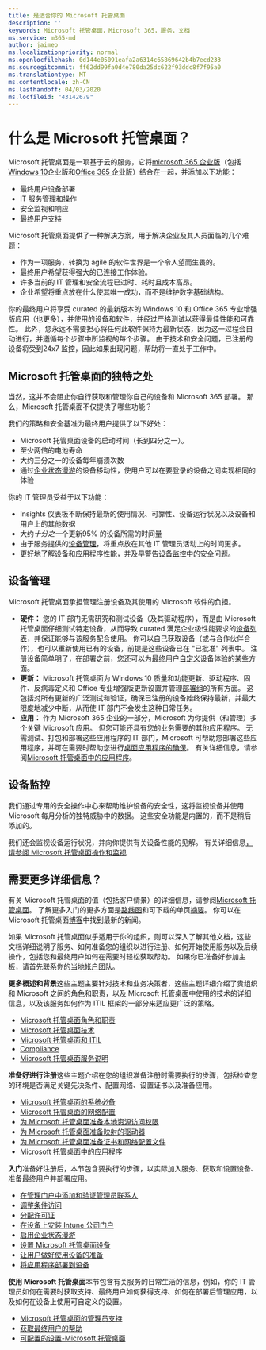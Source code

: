 ```yaml
---
title: 是适合你的 Microsoft 托管桌面
description: ''
keywords: Microsoft 托管桌面，Microsoft 365，服务，文档
ms.service: m365-md
author: jaimeo
ms.localizationpriority: normal
ms.openlocfilehash: 0d144e05091eafa2a6314c65869642b4b7ecd233
ms.sourcegitcommit: ff62dd99fa0d4e780da25dc622f93ddc8f7f95a0
ms.translationtype: MT
ms.contentlocale: zh-CN
ms.lasthandoff: 04/03/2020
ms.locfileid: "43142679"
---
```

# <a name="what-is-microsoft-managed-desktop"></a>什么是 Microsoft 托管桌面？


Microsoft 托管桌面是一项基于云的服务，它将[microsoft 365 企业版](https://docs.microsoft.com/microsoft-365/enterprise/microsoft-365-overview)（包括[Windows 10](https://docs.microsoft.com/windows/windows-10/)企业版和[Office 365 企业版](https://www.microsoft.com/microsoft-365/business/compare-more-office-365-for-business-plans)）结合在一起，并添加以下功能：

- 最终用户设备部署
- IT 服务管理和操作
- 安全监视和响应
- 最终用户支持

Microsoft 托管桌面提供了一种解决方案，用于解决企业及其人员面临的几个难题：
- 作为一项服务，转换为 agile 的软件世界是一个令人望而生畏的。
- 最终用户希望获得强大的已连接工作体验。
- 许多当前的 IT 管理和安全流程已过时、耗时且成本高昂。
- 企业希望将重点放在什么使其唯一成功，而不是维护数字基础结构。

你的最终用户将享受 curated 的最新版本的 Windows 10 和 Office 365 专业增强版应用（也更多），并使用的设备和软件，并经过严格测试以获得最佳性能和可靠性。 此外，您永远不需要担心将任何此软件保持为最新状态，因为这一过程会自动进行，并遵循每个步骤中所监视的每个步骤。 由于技术和安全问题，已注册的设备将受到24x7 监控，因此如果出现问题，帮助将一直处于工作中。


## <a name="unique-to-microsoft-managed-desktop"></a>Microsoft 托管桌面的独特之处

当然，这并不会阻止你自行获取和管理你自己的设备和 Microsoft 365 部署。 那么，Microsoft 托管桌面不仅提供了哪些功能？

我们的策略和安全基准为最终用户提供了以下好处：

- Microsoft 托管桌面设备的启动时间（长到四分之一）。
- 至少两倍的电池寿命
- 大约三分之一的设备每年崩溃次数
- 通过[企业状态漫游](https://docs.microsoft.com/azure/active-directory/devices/enterprise-state-roaming-overview)的设备移动性，使用户可以在要登录的设备之间实现相同的体验

你的 IT 管理员受益于以下功能：

- Insights 仪表板不断保持最新的使用情况、可靠性、设备运行状况以及设备和用户上的其他数据
- 大约*十分之一*个更新95% 的设备所需的时间量
- 由于服务提供的[设备管理](#device-management)，将重点放在其他 IT 管理员活动上的时间更多。
- 更好地了解设备和应用程序性能，并及早警告[设备监控](#device-monitoring)中的安全问题。

## <a name="device-management"></a>设备管理
Microsoft 托管桌面承担管理注册设备及其使用的 Microsoft 软件的负担。

- **硬件：** 您的 IT 部门无需研究和测试设备（及其驱动程序），而是由 Microsoft 托管桌面仔细测试特定设备，从而导致 curated 满足企业级性能要求的[设备列表](../service-description/device-list.md)，并保证能够与该服务配合使用。 你可以自己获取设备（或与合作伙伴合作），也可以重新使用已有的设备，前提是这些设备已在 "已批准" 列表中。 注册设备简单明了，在部署之前，您还可以为最终用户[自定义](../working-with-managed-desktop/config-setting-overview.md)设备体验的某些方面。
- **更新：** Microsoft 托管桌面为 Windows 10 质量和功能更新、驱动程序、固件、反病毒定义和 Office 专业增强版更新设置并管理[部署组](../service-description/updates.md)的所有方面。 这包括对所有更新的广泛测试和验证，确保已注册的设备始终保持最新，并最大限度地减少中断，从而使 IT 部门不会发生这种日常任务。
- **应用：** 作为 Microsoft 365 企业的一部分，Microsoft 为你提供（和管理）多个关键 Microsoft 应用。 但您可能还具有您的业务需要的其他应用程序。 无需测试、打包和部署这些应用程序的 IT 部门，Microsoft 可帮助您部署这些应用程序，并可在需要时帮助您进行[桌面应用程序的确保](https://docs.microsoft.com/fasttrack/win-10-desktop-app-assure)。 有关详细信息，请参阅[Microsoft 托管桌面中的应用程序](../get-ready/apps.md)。


## <a name="device-monitoring"></a>设备监控

我们通过专用的安全操作中心来帮助维护设备的安全性，这将监视设备并使用 Microsoft 每月分析的独特威胁中的数据。 这些安全功能是内置的，而不是稍后添加的。

我们还会监视设备运行状况，并向你提供有关设备性能的见解。 有关详细信息[，请参阅 Microsoft 托管桌面操作和监视](../service-description/operations-and-monitoring.md)


## <a name="need-more-details"></a>需要更多详细信息？
有关 Microsoft 托管桌面的值（包括客户情景）的详细信息，请参阅[Microsoft 托管桌面](https://aka.ms/mmd)。 了解更多入门的更多方面是[路线图](https://aka.ms/AA6jiam)和可下载的单页[摘要](https://aka.ms/AA6ob3h)。 你可以在 Microsoft 托管桌面[博客](https://aka.ms/AA6l2dd)中找到最新的新闻。

如果 Microsoft 托管桌面似乎适用于你的组织，则可以深入了解其他文档，这些文档详细说明了服务、如何准备您的组织以进行注册、如何开始使用服务以及后续操作，包括您和最终用户如何在需要时轻松获取帮助。 如果你已准备好参加主板，请首先联系你的[当地帐户团队](https://pages.email.office.com/contactmmd/)。

**更多概述和背景**这些主题主要针对技术和业务决策者，这些主题详细介绍了贵组织和 Microsoft 之间的角色和职责，以及 Microsoft 托管桌面中使用的技术的详细信息，以及该服务如何作为 ITIL 框架的一部分来适应更广泛的策略。

- [Microsoft 托管桌面角色和职责](roles-and-responsibilities.md)
- [Microsoft 托管桌面技术](technologies.md)
- [Microsoft 托管桌面和 ITIL](../MMD-and-ITSM.md)
- [Compliance](compliance.md)
- [Microsoft 托管桌面服务说明](https://docs.microsoft.com/microsoft-365/managed-desktop/service-description/)

**准备好进行注册**这些主题介绍在您的组织准备注册时需要执行的步骤，包括检查您的环境是否满足关键先决条件、配置网络、设置证书以及准备应用。

- [Microsoft 托管桌面的系统必备](../get-ready/prerequisites.md)
- [Microsoft 托管桌面的网络配置](../get-ready/network.md)
- [为 Microsoft 托管桌面准备本地资源访问权限](../get-ready/authentication.md)
- [为 Microsoft 托管桌面准备映射的驱动器](../get-ready/mapped-drives.md)
- [为 Microsoft 托管桌面准备证书和网络配置文件](../get-ready/certs-wifi-lan.md)
- [Microsoft 托管桌面中的应用程序](../get-ready/apps.md)

**入门**准备好注册后，本节包含要执行的步骤，以实际加入服务、获取和设置设备、准备最终用户并部署应用。

- [在管理门户中添加和验证管理员联系人](../get-started/add-admin-contacts.md)
- [调整条件访问](../get-started/conditional-access.md)
- [分配许可证](../get-started/assign-licenses.md)
- [在设备上安装 Intune 公司门户](../get-started/company-portal.md)
- [启用企业状态漫游](../get-started/enterprise-state-roaming.md)
- [设置 Microsoft 托管桌面设备](../get-started/set-up-devices.md)
- [让用户做好使用设备的准备](../get-started/get-started-devices.md)
- [将应用程序部署到设备](../get-started/deploy-apps.md)

**使用 Microsoft 托管桌面**本节包含有关服务的日常生活的信息，例如，你的 IT 管理员如何在需要时获取支持、最终用户如何获得支持、如何在部署后管理应用，以及如何在设备上使用可自定义的设置。

- [Microsoft 托管桌面的管理员支持](../working-with-managed-desktop/admin-support.md)
- [获取最终用户的帮助](../working-with-managed-desktop/end-user-support.md)
- [可配置的设置-Microsoft 托管桌面](../working-with-managed-desktop/config-setting-overview.md)





<!--When you enroll in Microsoft Managed Desktop, Microsoft provides you with devices that are configured to join your Azure Active Directory tenant. Windows 10, Office 365, and some apps and features associated with [Microsoft 365 Enterprise E5](https://www.microsoft.com/microsoft-365/compare-all-microsoft-365-plans) are installed (by Microsoft) on your devices. When your employees who are using these devices need help, they contact Microsoft Managed Desktop support (provided by Microsoft) through a custom chat app.--> 

<!--With Microsoft Managed Desktop, you get **software as a service** (Microsoft 365 E5), **Device as a service** (Microsoft Surface devices ready to use), and **IT support as a service** (Help desk and more).--> 
 

